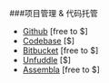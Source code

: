 ###项目管理 & 代码托管
<ul>
<li><a href="https://github.com/">Github</a> [free to $]</li>
<li><a href="https://www.codebasehq.com/">Codebase</a> [$]</li>
<li><a href="https://bitbucket.org">Bitbucket</a> [free to $]</li>
<li><a href="https://unfuddle.com/">Unfuddle</a> [$]</li>
<li><a href="https://www.assembla.com">Assembla</a> [free to $]</li>
</ul>